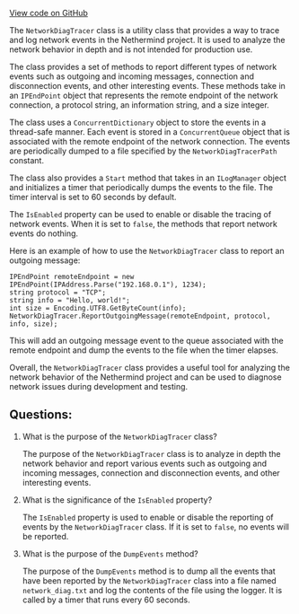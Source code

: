 [View code on GitHub](https://github.com/NethermindEth/nethermind/src/Nethermind/Nethermind.Core/NetworkDiagTracer.cs)

The `NetworkDiagTracer` class is a utility class that provides a way to trace and log network events in the Nethermind project. It is used to analyze the network behavior in depth and is not intended for production use. 

The class provides a set of methods to report different types of network events such as outgoing and incoming messages, connection and disconnection events, and other interesting events. These methods take in an `IPEndPoint` object that represents the remote endpoint of the network connection, a protocol string, an information string, and a size integer. 

The class uses a `ConcurrentDictionary` object to store the events in a thread-safe manner. Each event is stored in a `ConcurrentQueue` object that is associated with the remote endpoint of the network connection. The events are periodically dumped to a file specified by the `NetworkDiagTracerPath` constant. 

The class also provides a `Start` method that takes in an `ILogManager` object and initializes a timer that periodically dumps the events to the file. The timer interval is set to 60 seconds by default. 

The `IsEnabled` property can be used to enable or disable the tracing of network events. When it is set to `false`, the methods that report network events do nothing. 

Here is an example of how to use the `NetworkDiagTracer` class to report an outgoing message:

```
IPEndPoint remoteEndpoint = new IPEndPoint(IPAddress.Parse("192.168.0.1"), 1234);
string protocol = "TCP";
string info = "Hello, world!";
int size = Encoding.UTF8.GetByteCount(info);
NetworkDiagTracer.ReportOutgoingMessage(remoteEndpoint, protocol, info, size);
```

This will add an outgoing message event to the queue associated with the remote endpoint and dump the events to the file when the timer elapses. 

Overall, the `NetworkDiagTracer` class provides a useful tool for analyzing the network behavior of the Nethermind project and can be used to diagnose network issues during development and testing.
## Questions: 
 1. What is the purpose of the `NetworkDiagTracer` class?
    
    The purpose of the `NetworkDiagTracer` class is to analyze in depth the network behavior and report various events such as outgoing and incoming messages, connection and disconnection events, and other interesting events.

2. What is the significance of the `IsEnabled` property?
    
    The `IsEnabled` property is used to enable or disable the reporting of events by the `NetworkDiagTracer` class. If it is set to `false`, no events will be reported.

3. What is the purpose of the `DumpEvents` method?
    
    The purpose of the `DumpEvents` method is to dump all the events that have been reported by the `NetworkDiagTracer` class into a file named `network_diag.txt` and log the contents of the file using the logger. It is called by a timer that runs every 60 seconds.